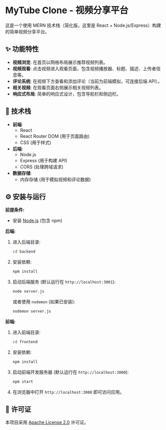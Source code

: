 # MyTube Clone - 视频分享平台

这是一个使用 MERN 技术栈（简化版，这里是 React + Node.js/Express）构建的简单视频分享平台。

## ✨ 功能特性

*   **视频浏览**: 在首页以网格布局展示推荐视频列表。
*   **视频观看**: 点击视频进入观看页面，包含视频播放器、标题、描述、上传者信息等。
*   **评论系统**: 在视频下方查看和添加评论（当前为前端模拟，可连接后端 API）。
*   **相关视频**: 在观看页面右侧展示相关视频列表。
*   **响应式布局**: 简单的响应式设计，包含导航栏和侧边栏。

## 🚀 技术栈

*   **前端**:
    *   React
    *   React Router DOM (用于页面路由)
    *   CSS (用于样式)
*   **后端**:
    *   Node.js
    *   Express (用于构建 API)
    *   CORS (处理跨域请求)
*   **数据存储**:
    *   内存存储 (用于模拟视频和评论数据)

## ⚙️ 安装与运行

**前提条件:**

*   安装 [Node.js](https://nodejs.org/) (包含 npm)

**后端:**

1.  进入后端目录:
    ```bash
    cd backend
    ```
2.  安装依赖:
    ```bash
    npm install
    ```
3.  启动后端服务 (默认运行在 `http://localhost:3001`):
    ```bash
    node server.js
    ```
    或者使用 `nodemon` (如果已安装):
    ```bash
    nodemon server.js
    ```

**前端:**

1.  进入前端目录:
    ```bash
    cd frontend
    ```
2.  安装依赖:
    ```bash
    npm install
    ```
3.  启动前端开发服务器 (默认运行在 `http://localhost:3000`):
    ```bash
    npm start
    ```

4.  在浏览器中打开 `http://localhost:3000` 即可访问应用。

## 📄 许可证

本项目采用 [Apache License 2.0](LICENSE) 许可证。
